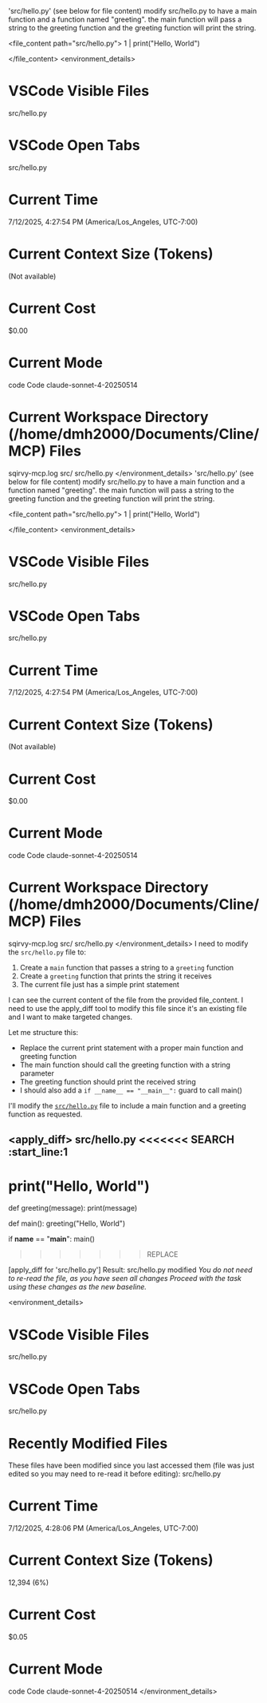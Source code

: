 <task>
'src/hello.py' (see below for file content) modify src/hello.py to have a main function and a function named "greeting". the main function will pass a string to the greeting function and the greeting function will print the string.
</task>

<file_content path="src/hello.py">
1 | print("Hello, World")

</file_content>
<environment_details>
# VSCode Visible Files
src/hello.py

# VSCode Open Tabs
src/hello.py

# Current Time
7/12/2025, 4:27:54 PM (America/Los_Angeles, UTC-7:00)

# Current Context Size (Tokens)
(Not available)

# Current Cost
$0.00

# Current Mode
<slug>code</slug>
<name>Code</name>
<model>claude-sonnet-4-20250514</model>


# Current Workspace Directory (/home/dmh2000/Documents/Cline/MCP) Files
sqirvy-mcp.log
src/
src/hello.py
</environment_details>
<task>
'src/hello.py' (see below for file content) modify src/hello.py to have a main function and a function named "greeting". the main function will pass a string to the greeting function and the greeting function will print the string.
</task>

<file_content path="src/hello.py">
1 | print("Hello, World")

</file_content>
<environment_details>
# VSCode Visible Files
src/hello.py

# VSCode Open Tabs
src/hello.py

# Current Time
7/12/2025, 4:27:54 PM (America/Los_Angeles, UTC-7:00)

# Current Context Size (Tokens)
(Not available)

# Current Cost
$0.00

# Current Mode
<slug>code</slug>
<name>Code</name>
<model>claude-sonnet-4-20250514</model>


# Current Workspace Directory (/home/dmh2000/Documents/Cline/MCP) Files
sqirvy-mcp.log
src/
src/hello.py
</environment_details>
<thinking>
I need to modify the `src/hello.py` file to:
1. Create a `main` function that passes a string to a `greeting` function
2. Create a `greeting` function that prints the string it receives
3. The current file just has a simple print statement

I can see the current content of the file from the provided file_content. I need to use the apply_diff tool to modify this file since it's an existing file and I want to make targeted changes.

Let me structure this:
- Replace the current print statement with a proper main function and greeting function
- The main function should call the greeting function with a string parameter
- The greeting function should print the received string
- I should also add a `if __name__ == "__main__":` guard to call main()
</thinking>

I'll modify the [`src/hello.py`](src/hello.py:1) file to include a main function and a greeting function as requested.

<apply_diff>
<path>src/hello.py</path>
<diff>
<<<<<<< SEARCH
:start_line:1
-------
print("Hello, World")
=======
def greeting(message):
    print(message)

def main():
    greeting("Hello, World")

if __name__ == "__main__":
    main()
>>>>>>> REPLACE
</diff>
</apply_diff>
[apply_diff for 'src/hello.py'] Result:
<file_write_result>
<path>src/hello.py</path>
<operation>modified</operation>
<notice>
<i>You do not need to re-read the file, as you have seen all changes</i>
<i>Proceed with the task using these changes as the new baseline.</i>
</notice>
</file_write_result>

<environment_details>
# VSCode Visible Files
src/hello.py

# VSCode Open Tabs
src/hello.py

# Recently Modified Files
These files have been modified since you last accessed them (file was just edited so you may need to re-read it before editing):
src/hello.py

# Current Time
7/12/2025, 4:28:06 PM (America/Los_Angeles, UTC-7:00)

# Current Context Size (Tokens)
12,394 (6%)

# Current Cost
$0.05

# Current Mode
<slug>code</slug>
<name>Code</name>
<model>claude-sonnet-4-20250514</model>
</environment_details>
